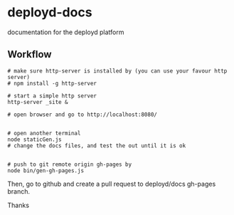 deployd-docs
============

documentation for the deployd platform



Workflow
---------------

    # make sure http-server is installed by (you can use your favour http server)
    # npm install -g http-server

    # start a simple http server
    http-server _site &

    # open browser and go to http://localhost:8080/


    # open another terminal
    node staticGen.js
    # change the docs files, and test the out until it is ok


    # push to git remote origin gh-pages by
    node bin/gen-gh-pages.js


Then, go to github and create a pull request to deployd/docs gh-pages branch.

Thanks
